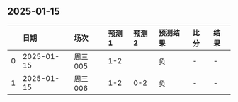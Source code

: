 

## 2025-01-15

|    | 日期       | 场次    | 预测1   | 预测2   | 预测结果   | 比分   | 结果   |
|---:|:-----------|:--------|:--------|:--------|:-----------|:-------|:-------|
|  0 | 2025-01-15 | 周三005 | 1-2     |         | 负         | -      | -      |
|  1 | 2025-01-15 | 周三006 | 1-2     | 0-2     | 负         | -      | -      |

